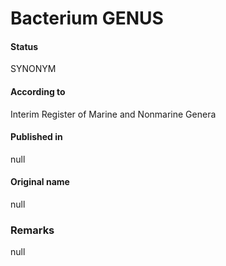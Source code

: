 # Bacterium GENUS

#### Status
SYNONYM

#### According to
Interim Register of Marine and Nonmarine Genera

#### Published in
null

#### Original name
null

### Remarks
null